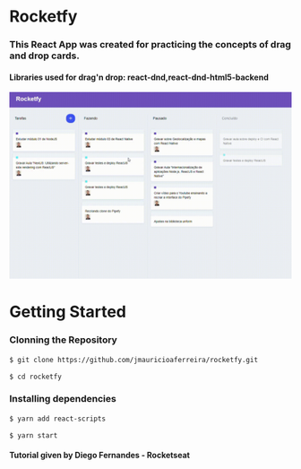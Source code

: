 # Rocketfy
### This React App was created for practicing the concepts of drag and drop cards.
#### Libraries used for drag'n drop: react-dnd,react-dnd-html5-backend


<img src="rocketfy.gif" alt="rocketfy" width="700"/>


# Getting Started

<h3>Clonning the Repository</h3>

```
$ git clone https://github.com/jmauricioaferreira/rocketfy.git
```
```
$ cd rocketfy
```

<h3>Installing dependencies</h3>

```
$ yarn add react-scripts
```

```
$ yarn start
```



#### Tutorial given by Diego Fernandes - Rocketseat
